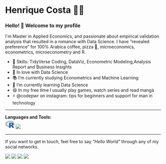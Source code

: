 # Henrique Costa :man_technologist:

### Hello! 👋 Welcome to my profile

I'm Master in Applied Economics, and passionate about empirical validation analysis that resulted in a romance with Data Science. I have “revealed preference” for 100% Arabica coffee, pizza 🍕, microeconomics, econometrics, microeconometry and R.

 - 📌 Skills: TidyVerse Coding, DataViz, Econometric Modeling,Analysis Report and Business Insights
 - 💙 In love with Data Science
 - 📚 I’m currently studying Econometrics and Machine Learning
 - 🌱 I’m currently learning Data Science 
 - 😄 In my free time I usually play games, watch series and read mangá
 - ⚡ @codepwr on instagram: tips for beginners and support for man in technology
 
 ----
 
 **Languages and Tools:**  
 <code><img height="30" src="https://raw.githubusercontent.com/github/explore/80688e429a7d4ef2fca1e82350fe8e3517d3494d/topics/r/r.png"></code>
 <code><img height="30" src="https://img.shields.io/badge/rstudio-%2375AADB.svg?&style=for-the-badge&logo=rstudio&logoColor=white"></code>

 
 ----

If you want to get in touch, feel free to say *"Hello World"* through any of my social networks.

<p> <a href="https://keybase.io/hcostax"><img src="https://img.shields.io/badge/keybase-%2333A0FF.svg?&style=for-the-badge&logo=keybase&logoColor=white" height=25></a>  <a href="https://www.twitter.com/hcostax"><img src="https://img.shields.io/badge/twitter-%231DA1F2.svg?&style=for-the-badge&logo=twitter&logoColor=white" height=25></a> <a href="https://www.instagram.com/hcostax/"><img src="https://img.shields.io/badge/instagram-%23E4405F.svg?&style=for-the-badge&logo=instagram&logoColor=white" height=25></a> <a href="https://www.linkedin.com/in/hcostax"><img src="https://img.shields.io/badge/linkedin-%230077B5.svg?&style=for-the-badge&logo=linkedin&logoColor=white" height=25></a> </p>
